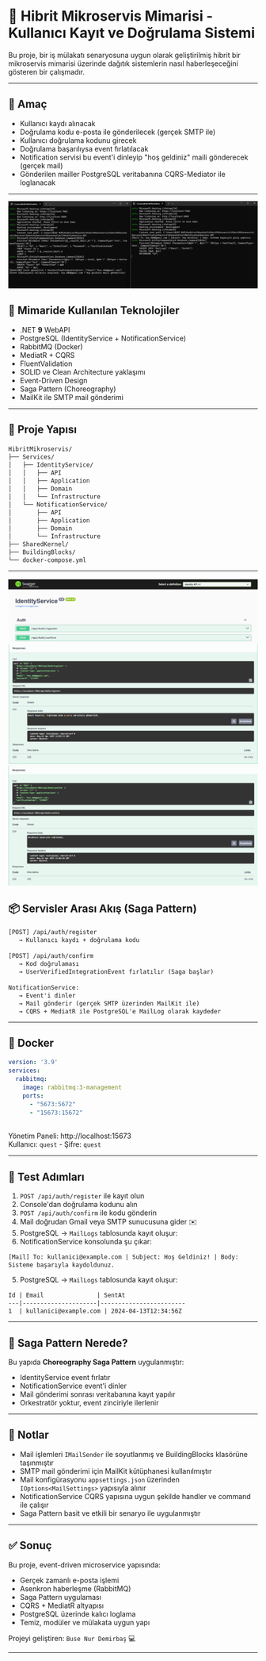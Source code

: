 # 🚀 Hibrit Mikroservis Mimarisi - Kullanıcı Kayıt ve Doğrulama Sistemi

Bu proje, bir iş mülakatı senaryosuna uygun olarak geliştirilmiş hibrit bir mikroservis mimarisi üzerinde dağıtık sistemlerin nasıl haberleşeceğini gösteren bir çalışmadır. 

---

## 🎯 Amaç

- Kullanıcı kaydı alınacak
- Doğrulama kodu e-posta ile gönderilecek (gerçek SMTP ile)
- Kullanıcı doğrulama kodunu girecek
- Doğrulama başarılıysa event fırlatılacak
- Notification servisi bu event'i dinleyip "hoş geldiniz" maili gönderecek (gerçek mail)
- Gönderilen mailler PostgreSQL veritabanına CQRS-Mediator ile loglanacak

---
![index](https://github.com/busenurdmb/HibritMikroservis/blob/master/images/task.png)
## 🧱 Mimaride Kullanılan Teknolojiler

- .NET **9** WebAPI
- PostgreSQL (IdentityService + NotificationService)
- RabbitMQ (Docker)
- MediatR + CQRS
- FluentValidation
- SOLID ve Clean Architecture yaklaşımı
- Event-Driven Design
- Saga Pattern (Choreography)
- MailKit ile SMTP mail gönderimi

---

## 🧩 Proje Yapısı

```
HibritMikroservis/
├── Services/
│   ├── IdentityService/
│   │   ├── API
│   │   ├── Application
│   │   ├── Domain
│   │   └── Infrastructure
│   └── NotificationService/
│       ├── API
│       ├── Application
│       ├── Domain
│       └── Infrastructure
├── SharedKernel/
├── BuildingBlocks/
└── docker-compose.yml
```

---
![index](https://github.com/busenurdmb/HibritMikroservis/blob/master/images/identity.png)
![index](https://github.com/busenurdmb/HibritMikroservis/blob/master/images/register.png)
![index](https://github.com/busenurdmb/HibritMikroservis/blob/master/images/confirm.png)
## 📦 Servisler Arası Akış (Saga Pattern)

```
[POST] /api/auth/register 
   → Kullanıcı kaydı + doğrulama kodu 

[POST] /api/auth/confirm
   → Kod doğrulaması 
   → UserVerifiedIntegrationEvent fırlatılır (Saga başlar)

NotificationService:
   → Event'i dinler
   → Mail gönderir (gerçek SMTP üzerinden MailKit ile)
   → CQRS + MediatR ile PostgreSQL'e MailLog olarak kaydeder
```

---

## 🐳 Docker

```yaml
version: '3.9'
services:
  rabbitmq:
    image: rabbitmq:3-management
    ports:
      - "5673:5672"
      - "15673:15672"
 
```

Yönetim Paneli: http://localhost:15673  
Kullanıcı: `quest` - Şifre: `quest`

---

## 🧪 Test Adımları

1. `POST /api/auth/register` ile kayıt olun
2. Console'dan doğrulama kodunu alın
3. `POST /api/auth/confirm` ile kodu gönderin
4. Mail doğrudan Gmail veya SMTP sunucusuna gider ✉️
5. PostgreSQL → `MailLogs` tablosunda kayıt oluşur:
6. NotificationService konsolunda şu çıkar:

```
[Mail] To: kullanici@example.com | Subject: Hoş Geldiniz! | Body: Sisteme başarıyla kaydoldunuz.
```

5. PostgreSQL → `MailLogs` tablosunda kayıt oluşur:

```
Id | Email               | SentAt
---|---------------------|------------------------
1  | kullanici@example.com | 2024-04-13T12:34:56Z
```

---

## 🧠 Saga Pattern Nerede?

Bu yapıda **Choreography Saga Pattern** uygulanmıştır:
- IdentityService event fırlatır
- NotificationService event'i dinler
- Mail gönderimi sonrası veritabanına kayıt yapılır
- Orkestratör yoktur, event zinciriyle ilerlenir

---

## 📌 Notlar

- Mail işlemleri `IMailSender` ile soyutlanmış ve BuildingBlocks klasörüne taşınmıştır
- SMTP mail gönderimi için MailKit kütüphanesi kullanılmıştır
- Mail konfigürasyonu `appsettings.json` üzerinden `IOptions<MailSettings>` yapısıyla alınır
- NotificationService CQRS yapısına uygun şekilde handler ve command ile çalışır
- Saga Pattern basit ve etkili bir senaryo ile uygulanmıştır

---

## ✅ Sonuç

Bu proje, event-driven microservice yapısında:
- Gerçek zamanlı e-posta işlemi
- Asenkron haberleşme (RabbitMQ)
- Saga Pattern uygulaması
- CQRS + MediatR altyapısı
- PostgreSQL üzerinde kalıcı loglama
- Temiz, modüler ve mülakata uygun yapı

Projeyi geliştiren: `Buse Nur Demirbaş` 💻





---





